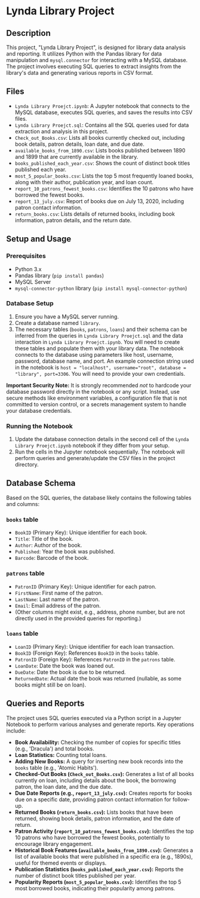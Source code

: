 # Lynda Library Project

## Description
This project, "Lynda Library Project", is designed for library data analysis and reporting. It utilizes Python with the Pandas library for data manipulation and `mysql.connector` for interacting with a MySQL database. The project involves executing SQL queries to extract insights from the library's data and generating various reports in CSV format.

## Files
- `Lynda Library Proejct.ipynb`: A Jupyter notebook that connects to the MySQL database, executes SQL queries, and saves the results into CSV files.
- `Lynda Library Proejct.sql`: Contains all the SQL queries used for data extraction and analysis in this project.
- `Check_out_Books.csv`: Lists all books currently checked out, including book details, patron details, loan date, and due date.
- `available_books_from_1890.csv`: Lists books published between 1890 and 1899 that are currently available in the library.
- `books_published_each_year.csv`: Shows the count of distinct book titles published each year.
- `most_5_popular_books.csv`: Lists the top 5 most frequently loaned books, along with their author, publication year, and loan count.
- `report_10_patrons_fewest_books.csv`: Identifies the 10 patrons who have borrowed the fewest books.
- `report_13_july.csv`: Report of books due on July 13, 2020, including patron contact information.
- `return_books.csv`: Lists details of returned books, including book information, patron details, and the return date.

## Setup and Usage

### Prerequisites
- Python 3.x
- Pandas library (`pip install pandas`)
- MySQL Server
- `mysql-connector-python` library (`pip install mysql-connector-python`)

### Database Setup
1.  Ensure you have a MySQL server running.
2.  Create a database named `library`.
3.  The necessary tables (`books`, `patrons`, `loans`) and their schema can be inferred from the queries in `Lynda Library Proejct.sql` and the data interaction in `Lynda Library Proejct.ipynb`. You will need to create these tables and populate them with your library data. The notebook connects to the database using parameters like host, username, password, database name, and port. An example connection string used in the notebook is `host = "localhost", username="root", database = "library", port=3306`. You will need to provide your own credentials.

**Important Security Note:** It is strongly recommended *not* to hardcode your database password directly in the notebook or any script. Instead, use secure methods like environment variables, a configuration file that is not committed to version control, or a secrets management system to handle your database credentials.

### Running the Notebook
1.  Update the database connection details in the second cell of the `Lynda Library Proejct.ipynb` notebook if they differ from your setup.
2.  Run the cells in the Jupyter notebook sequentially. The notebook will perform queries and generate/update the CSV files in the project directory.

## Database Schema
Based on the SQL queries, the database likely contains the following tables and columns:

### `books` table
-   `BookID` (Primary Key): Unique identifier for each book.
-   `Title`: Title of the book.
-   `Author`: Author of the book.
-   `Published`: Year the book was published.
-   `Barcode`: Barcode of the book.

### `patrons` table
-   `PatronID` (Primary Key): Unique identifier for each patron.
-   `FirstName`: First name of the patron.
-   `LastName`: Last name of the patron.
-   `Email`: Email address of the patron.
-   (Other columns might exist, e.g., address, phone number, but are not directly used in the provided queries for reporting.)

### `loans` table
-   `LoanID` (Primary Key): Unique identifier for each loan transaction.
-   `BookID` (Foreign Key): References `BookID` in the `books` table.
-   `PatronID` (Foreign Key): References `PatronID` in the `patrons` table.
-   `LoanDate`: Date the book was loaned out.
-   `DueDate`: Date the book is due to be returned.
-   `ReturnedDate`: Actual date the book was returned (nullable, as some books might still be on loan).

## Queries and Reports
The project uses SQL queries executed via a Python script in a Jupyter Notebook to perform various analyses and generate reports. Key operations include:

-   **Book Availability:** Checking the number of copies for specific titles (e.g., 'Dracula') and total books.
-   **Loan Statistics:** Counting total loans.
-   **Adding New Books:** A query for inserting new book records into the `books` table (e.g., 'Atomic Habits').
-   **Checked-Out Books (`Check_out_Books.csv`):** Generates a list of all books currently on loan, including details about the book, the borrowing patron, the loan date, and the due date.
-   **Due Date Reports (e.g., `report_13_july.csv`):** Creates reports for books due on a specific date, providing patron contact information for follow-up.
-   **Returned Books (`return_books.csv`):** Lists books that have been returned, showing book details, patron information, and the date of return.
-   **Patron Activity (`report_10_patrons_fewest_books.csv`):** Identifies the top 10 patrons who have borrowed the fewest books, potentially to encourage library engagement.
-   **Historical Book Features (`available_books_from_1890.csv`):** Generates a list of available books that were published in a specific era (e.g., 1890s), useful for themed events or displays.
-   **Publication Statistics (`books_published_each_year.csv`):** Reports the number of distinct book titles published per year.
-   **Popularity Reports (`most_5_popular_books.csv`):** Identifies the top 5 most borrowed books, indicating their popularity among patrons.
